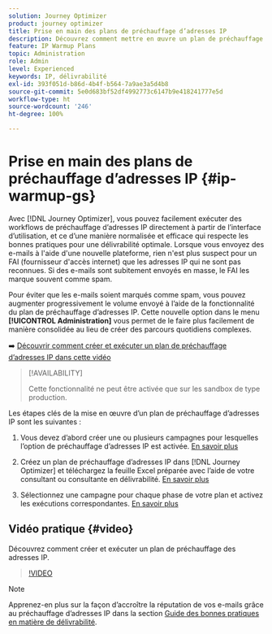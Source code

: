 ```yaml
---
solution: Journey Optimizer
product: journey optimizer
title: Prise en main des plans de préchauffage d’adresses IP
description: Découvrez comment mettre en œuvre un plan de préchauffage d’adresses IP.
feature: IP Warmup Plans
topic: Administration
role: Admin
level: Experienced
keywords: IP, délivrabilité
exl-id: 393f051d-b86d-4b4f-b564-7a9ae3a5d4b8
source-git-commit: 5e0d683bf52df4992773c6147b9e418241777e5d
workflow-type: ht
source-wordcount: '246'
ht-degree: 100%

---
```


# Prise en main des plans de préchauffage d’adresses IP {#ip-warmup-gs}

Avec [!DNL Journey Optimizer], vous pouvez facilement exécuter des workflows de préchauffage d’adresses IP directement à partir de l’interface d’utilisation, et ce d’une manière normalisée et efficace qui respecte les bonnes pratiques pour une délivrabilité optimale. Lorsque vous envoyez des e-mails à l&#39;aide d&#39;une nouvelle plateforme, rien n&#39;est plus suspect pour un FAI (fournisseur d&#39;accès internet) que les adresses IP qui ne sont pas reconnues. Si des e-mails sont subitement envoyés en masse, le FAI les marque souvent comme spam.

Pour éviter que les e-mails soient marqués comme spam, vous pouvez augmenter progressivement le volume envoyé à l’aide de la fonctionnalité du plan de préchauffage d’adresses IP. Cette nouvelle option dans le menu **[!UICONTROL Administration]** vous permet de le faire plus facilement de manière consolidée au lieu de créer des parcours quotidiens complexes.

➡️ [Découvrir comment créer et exécuter un plan de préchauffage d’adresses IP dans cette vidéo](#video)

>[!AVAILABILITY]
>
>Cette fonctionnalité ne peut être activée que sur les sandbox de type production.

<!--
Benefits

* Standardization on Campaign which will be easy for practitioners too > why?

* No more pain of creating queries, audiences and testing those as system will create the audiences. 

* Ease of excluding domains and changing the plan with help of simple toggles to exclude OR by editing numbers inline or create new phases or reupload plan if drastic change. No more pain of editing audience definitions, journey conditions

* There is an expectation that with this, it will ease around 30% of effort and will be much better experience for consultant/partner/practitioner - right from planning to execution to reporting
-->

Les étapes clés de la mise en œuvre d’un plan de préchauffage d’adresses IP sont les suivantes :

1. Vous devez d’abord créer une ou plusieurs campagnes pour lesquelles l’option de préchauffage d’adresses IP est activée. [En savoir plus](ip-warmup-campaign.md)

1. Créez un plan de préchauffage d’adresses IP dans [!DNL Journey Optimizer] et téléchargez la feuille Excel préparée avec l’aide de votre consultant ou consultante en délivrabilité. [En savoir plus](ip-warmup-plan.md)

1. Sélectionnez une campagne pour chaque phase de votre plan et activez les exécutions correspondantes. [En savoir plus](ip-warmup-execution.md)

## Vidéo pratique {#video}

Découvrez comment créer et exécuter un plan de préchauffage des adresses IP.

>[!VIDEO](https://video.tv.adobe.com/v/3432637/?learn=on)

>[!NOTE]
>
>Apprenez-en plus sur la façon d’accroître la réputation de vos e-mails grâce au préchauffage dʼadresses IP dans la section [Guide des bonnes pratiques en matière de délivrabilité](https://experienceleague.adobe.com/docs/deliverability-learn/deliverability-best-practice-guide/additional-resources/generic-resources/increase-reputation-with-ip-warming.html?lang=fr).
